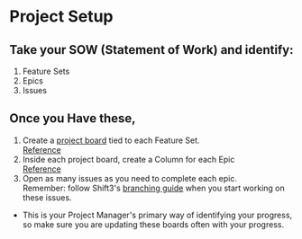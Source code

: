# Project Setup

## Take your SOW (Statement of Work) and identify:
  1. Feature Sets
  2. Epics
  3. Issues

## Once you Have these,  
  1. Create a [project board](https://help.github.com/articles/about-project-boards/#creating-and-viewing-project-boards) tied to each Feature Set.  
  [Reference](https://docs.google.com/presentation/d/1NwVO0zkUWCTK0dDTLfVdAEn1H2GnWDg-Zs0tsrDvW5A/edit#slide=id.g34929561f0_2_107)
  2. Inside each project board, create a Column for each Epic  
  [Reference](https://docs.google.com/presentation/d/1NwVO0zkUWCTK0dDTLfVdAEn1H2GnWDg-Zs0tsrDvW5A/edit#slide=id.g34929561f0_2_128)
  3. Open as many issues as you need to complete each epic.  
    Remember: follow Shift3's [branching guide](branching.md) when you start working on these issues.

* This is your Project Manager's primary way of identifying your progress, so make sure you are updating these boards often with your progress.